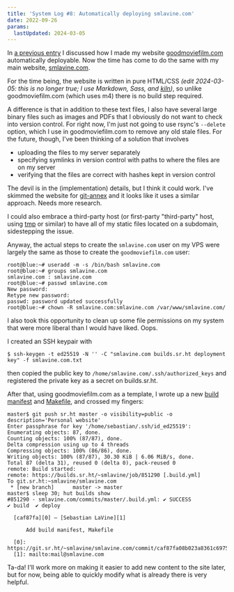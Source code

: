 ```yaml
---
title: 'System Log #8: Automatically deploying smlavine.com'
date: 2022-09-26
params:
  lastUpdated: 2024-03-05
---
```


In [a previous entry][previously] I discussed how I made my website
[goodmoviefilm.com][gmf] automatically deployable. Now the time has come
to do the same with my main website, [smlavine.com][smlavine.com].

[previously]: https://smlavine.com/blog/goodmoviefilm-cd/
[gmf]: https://goodmoviefilm.com
[smlavine.com]: https://smlavine.com

For the time being, the website is written in pure HTML/CSS *(edit
2024-03-05: this is no longer true; I use
Markdown, Sass, and [kiln](https://kiln.adnano.co))*, so unlike goodmoviefilm.com (which
uses m4) there is no build step required.

A difference is that in addition to these text files, I also have several large
binary files such as images and PDFs that I obviously do not want to check into
version control. For right now, I'm just not going to use rsync's `--delete`
option, which I use in goodmoviefilm.com to remove any old stale files. For the
future, though, I've been thinking of a solution that involves

- uploading the files to my server separately
- specifying symlinks in version control with paths to where the files
  are on my server
- verifying that the files are correct with hashes kept in version
  control

The devil is in the (implementation) details, but I think it could work.
I've skimmed the website for [git-annex][git-annex] and it looks like it uses a
similar approach. Needs more research.

[git-annex]: https://git-annex.branchable.com

I could also embrace a third-party host (or first-party "third-party" host,
using [tmp][tmp] or similar) to have all of my static files located on a
subdomain, sidestepping the issue.

[tmp]: https://sr.ht/~smlavine/tmp

Anyway, the actual steps to create the `smlavine.com` user on my VPS were
largely the same as those to create the `goodmoviefilm.com` user:

```
root@blue:~# useradd -m -s /bin/bash smlavine.com
root@blue:~# groups smlavine.com
smlavine.com : smlavine.com
root@blue:~# passwd smlavine.com
New password:
Retype new password:
passwd: password updated successfully
root@blue:~# chown -R smlavine.com:smlavine.com /var/www/smlavine.com/
```

I also took this opportunity to clean up some file permissions on my
system that were more liberal than I would have liked. Oops.

I created an SSH keypair with

```
$ ssh-keygen -t ed25519 -N '' -C "smlavine.com builds.sr.ht deployment key" -f smlavine.com.txt
```

then copied the public key to `/home/smlavine.com/.ssh/authorized_keys` and
registered the private key as a secret on builds.sr.ht.

After that, using goodmoviefilm.com as a template, I wrote up a new
[build manifest][build] and [Makefile][makefile], and crossed my fingers:

[build]: https://git.sr.ht/~smlavine/smlavine.com/tree/master/item/.build.yml
[makefile]: https://git.sr.ht/~smlavine/smlavine.com/tree/master/item/Makefile

```
master$ git push sr.ht master -o visibility=public -o description='Personal website'
Enter passphrase for key '/home/sebastian/.ssh/id_ed25519':
Enumerating objects: 87, done.
Counting objects: 100% (87/87), done.
Delta compression using up to 4 threads
Compressing objects: 100% (86/86), done.
Writing objects: 100% (87/87), 30.30 KiB | 6.06 MiB/s, done.
Total 87 (delta 31), reused 0 (delta 0), pack-reused 0
remote: Build started:
remote: https://builds.sr.ht/~smlavine/job/851290 [.build.yml]
To git.sr.ht:~smlavine/smlavine.com
 * [new branch]      master -> master
master$ sleep 30; hut builds show
#851290 - smlavine.com/commits/master/.build.yml: ✔ SUCCESS
✔ build  ✔ deploy

  [caf87fa][0] — [Sebastian LaVine][1]

      Add build manifest, Makefile

  [0]: https://git.sr.ht/~smlavine/smlavine.com/commit/caf87fa08b023a8361c697532ca2b71331b40945
  [1]: mailto:mail@smlavine.com

```

Ta-da! I'll work more on making it easier to add new content to the site later,
but for now, being able to quickly modify what is already there is very helpful.
